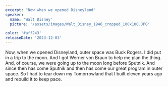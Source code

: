 ```yaml
---
excerpt: "Now when we opened Disneyland"
speaker:
  name: 'Walt Disney'
  picture: '/assets/images/Walt_Disney_1946_cropped_100x100.JPG'

color: '#aff243'
releaseDate: '2023-12-03'
---
```

Now, when we opened Disneyland, outer space was Buck Rogers. I did put in a trip to the moon. And I got Werner von Braun to help me plan the thing. And, of course, we were going up to the moon long before Sputnik. And since then has come Sputnik and then has come our great program in outer space. So I had to tear down my Tomorrowland that I built eleven years ago and rebuild it to keep pace.

